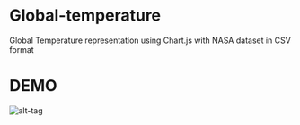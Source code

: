 # Global-temperature
Global Temperature representation using Chart.js with NASA dataset in CSV format

# DEMO

![alt-tag](https://github.com/Abhaysardhara/Global-temperature/blob/master/Screenshot%20(128).png)
